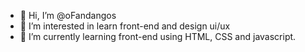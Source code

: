- 👋 Hi, I’m @oFandangos
- 👀 I’m interested in learn front-end and design ui/ux
- 🌱 I’m currently learning front-end using HTML, CSS and javascript.

<!---
oFandangos/oFandangos is a ✨ special ✨ repository because its `README.md` (this file) appears on your GitHub profile.
You can click the Preview link to take a look at your changes.
--->
